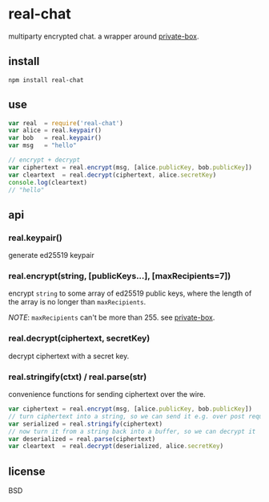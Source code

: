 # real-chat

multiparty encrypted chat. 
a wrapper around [private-box](https://github.com/auditdrivencrypto/private-box).

## install

```
npm install real-chat
```

## use

```javascript
var real  = require('real-chat')
var alice = real.keypair()
var bob   = real.keypair()
var msg   = "hello"

// encrypt + decrypt
var ciphertext = real.encrypt(msg, [alice.publicKey, bob.publicKey])
var cleartext  = real.decrypt(ciphertext, alice.secretKey)
console.log(cleartext)
// "hello"
```

## api

### real.keypair()

generate ed25519 keypair

### real.encrypt(string, [publicKeys...], [maxRecipients=7])

encrypt `string` to some array of ed25519 public keys, where the length of the array is no longer than `maxRecipients`.

*NOTE*: `maxRecipients` can't be more than 255. see [private-box](https://github.com/auditdrivencrypto/private-box).

### real.decrypt(ciphertext, secretKey)

decrypt ciphertext with a secret key.

### real.stringify(ctxt) / real.parse(str)

convenience functions for sending ciphertext over the wire. 

```javascript
var ciphertext = real.encrypt(msg, [alice.publicKey, bob.publicKey])
// turn ciphertext into a string, so we can send it e.g. over post request
var serialized = real.stringify(ciphertext) 
// now turn it from a string back into a buffer, so we can decrypt it
var deserialized = real.parse(ciphertext)
var cleartext  = real.decrypt(deserialized, alice.secretKey)
```

## license

BSD
